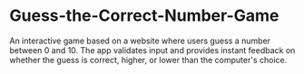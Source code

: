 # Guess-the-Correct-Number-Game
An interactive game based on a website where users guess a number between 0 and 10. The app validates input and provides instant feedback on whether the guess is correct, higher, or lower than the computer's choice.
